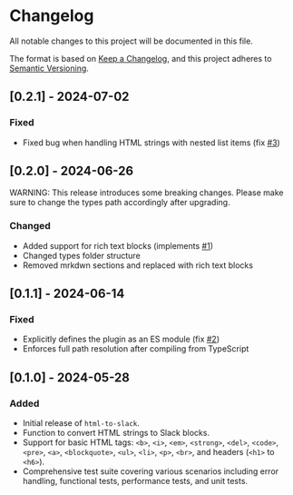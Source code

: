 # Changelog

All notable changes to this project will be documented in this file.

The format is based on [Keep a Changelog](https://keepachangelog.com/en/1.1.0/),
and this project adheres to [Semantic Versioning](https://semver.org/spec/v2.0.0.html).

## [0.2.1] - 2024-07-02

### Fixed

- Fixed bug when handling HTML strings with nested list items (fix [#3](https://github.com/matteodf/html-to-slack/issues/3))

## [0.2.0] - 2024-06-26

WARNING: This release introduces some breaking changes. Please make sure to change the types path accordingly after upgrading.

### Changed

- Added support for rich text blocks (implements [#1](https://github.com/matteodf/html-to-slack/issues/1))
- Changed types folder structure
- Removed mrkdwn sections and replaced with rich text blocks

## [0.1.1] - 2024-06-14

### Fixed

- Explicitly defines the plugin as an ES module (fix [#2](https://github.com/matteodf/html-to-slack/issues/2))
- Enforces full path resolution after compiling from TypeScript

## [0.1.0] - 2024-05-28

### Added

- Initial release of `html-to-slack`.
- Function to convert HTML strings to Slack blocks.
- Support for basic HTML tags: `<b>`, `<i>`, `<em>`, `<strong>`, `<del>`, `<code>`, `<pre>`, `<a>`, `<blockquote>`, `<ul>`, `<li>`, `<p>`, `<br>`, and headers (`<h1>` to `<h6>`).
- Comprehensive test suite covering various scenarios including error handling, functional tests, performance tests, and unit tests.
